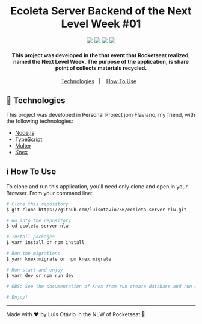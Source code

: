 

<h1 align="center">
   Ecoleta Server Backend of the Next Level Week #01
</h1>
<div align="center">
	<img src="https://res.cloudinary.com/luisotavio756/image/upload/v1591368797/WhatsApp_Image_2020-06-05_at_11.52.41_kt3odk.jpg" />
	<img src="https://res.cloudinary.com/luisotavio756/image/upload/c_fill,w_199/v1591293979/Screenshot_20200604-150116_rc75fs.png" />
	<img src="https://res.cloudinary.com/luisotavio756/image/upload/c_fill,w_199/v1591293979/Screenshot_20200604-150129_if1obv.png" />
	<img src="https://res.cloudinary.com/luisotavio756/image/upload/c_fill,w_199/v1591293979/Screenshot_20200604-150140_xdmcmj.png" />
</div>


<h4 align="center">
  This project was developed in the that event that Rocketseat realized, named the Next Level Week. The purpose of the application, is share point of collects materials recycled.
</h4>
<p align="center">
  <a href="#rocket-technologies">Technologies</a>&nbsp;&nbsp;&nbsp;|&nbsp;&nbsp;&nbsp;
  <a href="#information_source-how-to-use">How To Use</a>&nbsp;&nbsp;&nbsp;
</p>


## :rocket: Technologies

This project was developed in Personal Project join Flaviano, my friend, with the following technologies:

-  [Node.js](https://nodejs.org)
-  [TypeScript](https://www.typescriptlang.org/)
-  [Multer](https://github.com/expressjs/multer)
-  [Knex](http://knexjs.org)

## :information_source: How To Use

To clone and run this application, you'll need only clone and open in your Browser. From your command line:

```bash
# Clone this repository
$ git clone https://github.com/luisotavio756/ecoleta-server-nlw.git

# Go into the repository
$ cd ecoleta-server-nlw

# Install packages
$ yarn install or npm install

# Run the migrations
$ yarn knex:migrate or npm knex:migrate

# Run start and enjoy
$ yarn dev or npm run dev

# OBS: See the documentation of Knex from run create database and run migrates.

# Enjoy!
```
---

Made with ♥ by Luis Otávio in the NLW of Rocketseat :wave:

